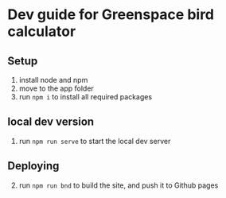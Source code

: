 # Dev guide for Greenspace bird calculator

## Setup

1. install node and npm
2. move to the app folder
3. run `npm i` to install all required packages

## local dev version

1. run `npm run serve` to start the local dev server


## Deploying

2. run `npm run bnd` to build the site, and push it to Github pages
